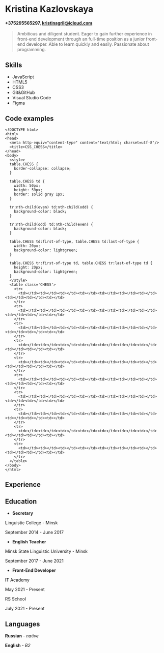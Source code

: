 # Kristina Kazlovskaya
#### +375295565297, kristinagril@icloud.com
> Ambitious and diligent student. Eager to gain further experience in front-end development through an full-time position as a junior front-end developer. Able to learn quickly and easily. Passionate about programming.

## Skills
* JavaScript
* HTML5
* CSS3
* Git&GitHub
* Visual Studio Code
* Figma

## Code examples
```
<!DOCTYPE html>
<html>
<head>
  <meta http-equiv="content-type" content="text/html; charset=utf-8"/>
  <title>CSS_CHESS</title>
</head>
<body>
  <style>
  table.CHESS {
    border-collapse: collapse;
  }
    
  table.CHESS td {
    width: 50px;
    height: 50px;
    border: solid gray 1px;
  }
    
  tr:nth-child(even) td:nth-child(odd) {
    background-color: black;
  }
    
  tr:nth-child(odd) td:nth-child(even) {
    background-color: black;
  }
    
  table.CHESS td:first-of-type, table.CHESS td:last-of-type {
    width: 20px;
    background-color: lightgreen;
  }
    
  table.CHESS tr:first-of-type td, table.CHESS tr:last-of-type td {
    height: 20px;
    background-color: lightgreen;
  }
  </style>
  <table class='CHESS'>
    <tr>
      <td></td><td></td><td></td><td></td><td></td><td></td><td></td><td></td><td></td><td></td>
    </tr>
    <tr>
      <td></td><td></td><td></td><td></td><td></td><td></td><td></td><td></td><td></td><td></td>
    </tr>
    <tr>
      <td></td><td></td><td></td><td></td><td></td><td></td><td></td><td></td><td></td><td></td>
    </tr>
    <tr>
      <td></td><td></td><td></td><td></td><td></td><td></td><td></td><td></td><td></td><td></td>
    </tr>
    <tr>
      <td></td><td></td><td></td><td></td><td></td><td></td><td></td><td></td><td></td><td></td>
    </tr>
    <tr>
      <td></td><td></td><td></td><td></td><td></td><td></td><td></td><td></td><td></td><td></td>
    </tr>
    <tr>
      <td></td><td></td><td></td><td></td><td></td><td></td><td></td><td></td><td></td><td></td>
    </tr>
    <tr>
      <td></td><td></td><td></td><td></td><td></td><td></td><td></td><td></td><td></td><td></td>
    </tr>
    <tr>
      <td></td><td></td><td></td><td></td><td></td><td></td><td></td><td></td><td></td><td></td>
    </tr>
    <tr>
      <td></td><td></td><td></td><td></td><td></td><td></td><td></td><td></td><td></td><td></td>
    </tr>
  </table>
</body>
</html>
```

## Experience

## Education
* __Secretary__

Linguistic College - Minsk

September 2014 - June 2017
* __English Teacher__

Minsk State Linguistic University - Minsk

September 2017 - June 2021
* __Front-End Developer__

IT Academy

May 2021 - Present

RS School

July 2021 - Present
## Languages
__Russian__ - _native_

__English__ - _B2_
